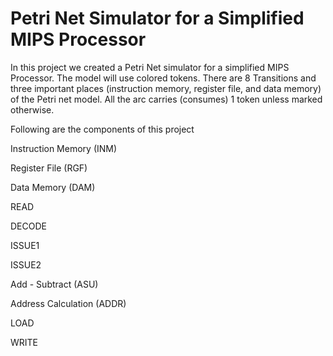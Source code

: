 Petri Net Simulator for a Simplified MIPS Processor
===================================================

In this project we created a Petri Net simulator for a simplified MIPS Processor. The model will use colored tokens.  There are 8 Transitions and  three important places (instruction memory, register file, and data memory) of the Petri net model. All the arc carries (consumes) 1 token unless marked otherwise.

Following are the components of this project

Instruction Memory (INM)

Register File (RGF)

Data Memory (DAM)

READ

DECODE

ISSUE1

ISSUE2

Add - Subtract (ASU)

Address Calculation (ADDR)

LOAD

WRITE


